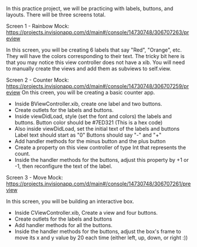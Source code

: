In this practice project, we will be practicing with labels, buttons, and layouts. There will be three screens total.

Screen 1 - Rainbow
Mock: https://projects.invisionapp.com/d/main#/console/14730748/306707263/preview

In this screen, you will be creating 6 labels that say "Red", "Orange", etc.
They will have the colors corresponding to their text.
The tricky bit here is that you may notice this view controller does not have a xib.
You will need to manually create the views and add them as subviews to self.view.


Screen 2 - Counter
Mock: https://projects.invisionapp.com/d/main#/console/14730748/306707259/preview
On this creen, you will be creating a basic counter app.
- Inside BViewController.xib, create one label and two buttons.
- Create outlets for the labels and buttons.
- Inside viewDidLoad, style (set the font and colors) the labels and buttons.
  Button color should be #7ED321 (This is a hex code)
- Also inside viewDidLoad, set the initial text of the labels and buttons
  Label text should start as "0"
  Buttons should say "-" and "+"
- Add handler methods for the minus button and the plus button
- Create a property on this view controller of type Int that represents the count.
- Inside the handler methods for the buttons, adjust this property by +1 or -1, then reconfigure the text of the label.


Screen 3 - Move
Mock: https://projects.invisionapp.com/d/main#/console/14730748/306707261/preview

In this screen, you will be building an interactive box.
- Inside CViewController.xib, Create a view and four buttons.
- Create outlets for the labels and buttons
- Add handler methods for all the buttons.
- Inside the handler methods for the buttons, adjust the box's frame to move its x and y value by 20 each time (either left, up, down, or right :))

